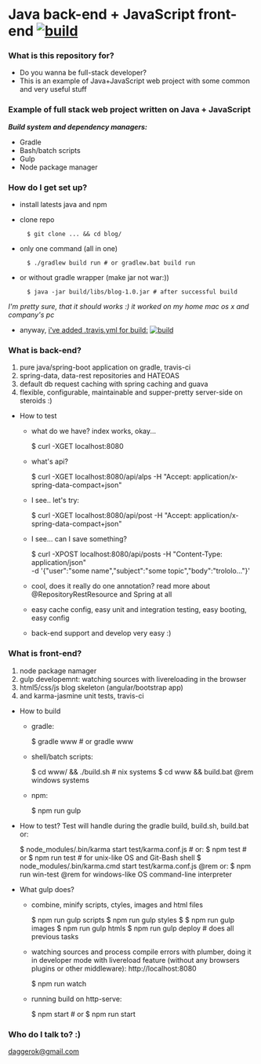 # Java back-end + JavaScript front-end  [![build](https://api.travis-ci.org/daggerok/blog.svg?branch=master)](https://api.travis-ci.org/daggerok/blog.svg?branch=master) #

### What is this repository for? ###

* Do you wanna be full-stack developer?
* This is an example of Java+JavaScript web project with some common and very useful stuff

### Example of full stack web project written on Java + JavaScript ###

***Build system and dependency managers:***

* Gradle
* Bash/batch scripts
* Gulp
* Node package manager

### How do I get set up? ###

* install latests java and npm
* clone repo

        $ git clone ... && cd blog/
* only one command (all in one)

        $ ./gradlew build run # or gradlew.bat build run
* or without gradle wrapper (make jar not war:))

        $ java -jar build/libs/blog-1.0.jar # after successful build
*I'm pretty sure, that it should works :) it worked on my home mac os x and company's pc*

* anyway, [i've added .travis.yml for build:](https://travis-ci.org/daggerok/blog) [![build](https://api.travis-ci.org/daggerok/blog.svg?branch=master)](https://api.travis-ci.org/daggerok/blog.svg?branch=master)

### What is back-end? ###
1. pure java/spring-boot application on gradle, travis-ci
2. spring-data, data-rest repositories and HATEOAS
3. default db request caching with spring caching and guava
4. flexible, configurable, maintainable and supper-pretty server-side on steroids :)

* How to test
    - what do we have? index works, okay...

        $ curl -XGET localhost:8080
    - what's api?

        $ curl -XGET localhost:8080/api/alps -H "Accept: application/x-spring-data-compact+json"
    - I see.. let's try:

        $ curl -XGET localhost:8080/api/post -H "Accept: application/x-spring-data-compact+json"
    - I see... can I save something?

        $ curl -XPOST localhost:8080/api/posts -H "Content-Type: application/json" \
            -d '{"user":"some name","subject":"some topic","body":"trololo..."}'
    - cool, does it really do one annotation? read more about @RepositoryRestResource and Spring at all
    - easy cache config, easy unit and integration testing, easy booting, easy config
    - back-end support and develop very easy :)

### What is front-end? ###
1. node package namager
2. gulp developemnt: watching sources with livereloading in the browser
3. html5/css/js blog skeleton (angular/bootstrap app)
4. and karma-jasmine unit tests, travis-ci

* How to build
    - gradle:

        $ gradle www # or gradle www
    - shell/batch scripts:

        $ cd www/ && ./build.sh # nix systems
        $ cd www && build.bat @rem windows systems
    - npm:

        $ npm run gulp
* How to test? Test will handle during the gradle build, build.sh, build.bat or:

    $ node_modules/.bin/karma start test/karma.conf.js # or:
    $ npm test # or $ npm run test # for unix-like OS and Git-Bash shell
    $ node_modules/.bin/karma.cmd start test/karma.conf.js @rem or:
    $ npm run win-test @rem for windows-like OS command-line interpreter
* What gulp does?
    - combine, minify scripts, ctyles, images and html files

        $ npm run gulp scripts
        $ npm run gulp styles
        $ $ npm run gulp images
        $ npm run gulp htmls
        $ npm run gulp deploy # does all previous tasks
    - watching sources and process compile errors with plumber, doing it in developer mode with livereload feature (without any browsers plugins or other middleware): http://localhost:8080

        $ npm run watch
    - running build on http-serve:

        $ npm start # or $ npm run start
### Who do I talk to? :) ###

daggerok@gmail.com

